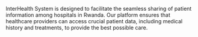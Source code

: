 InterHealth System is designed to facilitate the seamless sharing of patient information among hospitals in Rwanda. Our platform ensures that healthcare providers can access crucial patient data, including medical history and treatments, to provide the best possible care.



